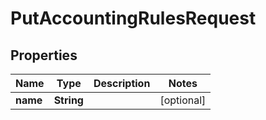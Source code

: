 # PutAccountingRulesRequest

## Properties
Name | Type | Description | Notes
------------ | ------------- | ------------- | -------------
**name** | **String** |  |  [optional]
